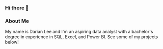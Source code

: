 ### Hi there 👋

### About Me

My name is Darian Lee and I'm an aspiring data analyst with a bachelor's degree in experience in SQL, Excel, and Power BI. See some of my projects below!
